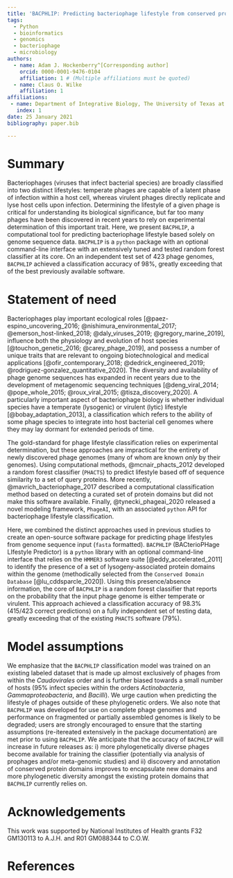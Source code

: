 ```yaml
---
title: 'BACPHLIP: Predicting bacteriophage lifestyle from conserved protein domains'
tags:
  - Python
  - bioinformatics
  - genomics
  - bacteriophage
  - microbiology
authors:
  - name: Adam J. Hockenberry^[Corresponding author]
    orcid: 0000-0001-9476-0104
    affiliation: 1 # (Multiple affiliations must be quoted)
  - name: Claus O. Wilke
    affiliation: 1
affiliations:
 - name: Department of Integrative Biology, The University of Texas at Austin
   index: 1
date: 25 January 2021
bibliography: paper.bib

---
```


# Summary
Bacteriophages (viruses that infect bacterial species) are broadly classified
into two distinct lifestyles: temperate phages are capable of a latent phase of
infection within a host cell, whereas virulent phages directly replicate and
lyse host cells upon infection. Determining the lifestyle of a given phage is
critical for understanding its biological significance, but far too many phages
have been discovered in recent years to rely on experimental determination of
this important trait. Here, we present `BACPHLIP`, a computational tool for
predicting bacteriophage lifestyle based solely on genome sequence data.
`BACPHLIP` is a `python` package with an optional command-line interface with
an extensively tuned and tested random forest classifier at its core. On an
independent test set of 423 phage genomes, `BACPHLIP` achieved a classification
accuracy of 98%, greatly exceeding that of the best previously available
software. 

# Statement of need

Bacteriophages play important ecological roles [@paez-espino_uncovering_2016;
@nishimura_environmental_2017; @emerson_host-linked_2018; @daly_viruses_2019;
@gregory_marine_2019], influence both the physiology and evolution of host
species [@touchon_genetic_2016; @carey_phage_2019], and possess a number of
unique traits that are relevant to ongoing biotechnological and medical
applications [@ofir_contemporary_2018; @dedrick_engineered_2019;
@rodriguez-gonzalez_quantitative_2020]. The diversity and availability of phage
genome sequences has expanded in recent years due to the development of
metagenomic sequencing techniques [@deng_viral_2014; @pope_whole_2015;
@roux_viral_2015; @tisza_discovery_2020]. A particularly important aspect of
bacteriophage biology is whether individual species have a temperate (lysogenic) or
virulent (lytic) lifestyle [@bobay_adaptation_2013], a classification which
refers to the ability of some phage species to integrate into host bacterial cell
genomes where they may lay dormant for extended periods of time.

The gold-standard for phage lifestyle classification relies on experimental
determination, but these approaches are impractical for the entirety of newly
discovered phage genomes (many of whom are known *only* by their genomes).
Using computational methods, @mcnair_phacts_2012 developed a random forest
classifier (`PHACTS`) to predict lifestyle based off of sequence similarity to
a set of query proteins. More recently, @mavrich_bacteriophage_2017 described a
computational classification method based on detecting a curated set of protein
domains but did not make this software available. Finally,
@tynecki_phageai_2020 released a novel modeling framework, `PhageAI`, with an
associated `python` API for bacteriophage lifestyle classification.

Here, we combined the distinct approaches used in previous studies to create an
open-source software package for predicting phage lifestyles from genome
sequence input (`fasta` formatted). `BACPHLIP` (BACterioPHage LIfestyle
Predictor) is a `python` library with an optional command-line interface that
relies on the `HMMER3` software suite [@eddy_accelerated_2011] to identify the
presence of a set of lysogeny-associated protein domains within the genome
(methodically selected from the `Conserved Domain Database`
[@lu_cddsparcle_2020]). Using this presence/absence information, the core of
`BACPHLIP` is a random forest classifier that reports on the probability that
the input phage genome is either temperate or virulent. This approach achieved
a classification accuracy of 98.3% (415/423 correct predictions) on a fully
independent set of testing data, greatly exceeding that of the existing
`PHACTS` software (79%). 

# Model assumptions

We emphasize that the `BACPHLIP` classification model was trained on an existing
labeled dataset that is made up almost exclusively of phages from within the
*Caudovirales* order and is further biased towards a small number of hosts (95%
infect species within the orders *Actinobacteria*, *Gammaproteobacteria*, and
*Bacilli*). We urge caution when predicting the lifestyle of phages
outside of these phylogenetic orders. We also note that `BACPHLIP` was
developed for use on complete phage genomes and performance on fragmented or
partially assembled genomes is likely to be degraded; users are strongly
encouraged to ensure that the starting assumptions (re-itereated extensively in
the package documentation) are met prior to using `BACPHLIP`. We anticipate
that the accuracy of `BACPHLIP` will increase in future releases as: i) more
phylogenetically diverse phages become available for training the classifier
(potentially via analysis of prophages and/or meta-genomic studies) and ii)
discovery and annotation of conserved protein domains improves to encapsulate
new domains and more phylogenetic diversity amongst the existing protein
domains that `BACPHLIP` currently relies on.

# Acknowledgements

This work was supported by National Institutes of Health grants F32
GM130113 to A.J.H. and R01 GM088344 to C.O.W.

# References

